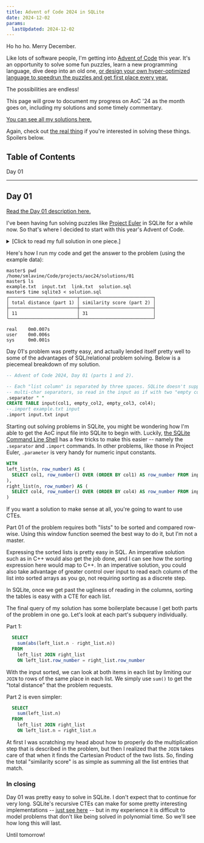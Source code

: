 ```yaml
---
title: Advent of Code 2024 in SQLite
date: 2024-12-02
params:
  lastUpdated: 2024-12-02
---
```


Ho ho ho. Merry December.

Like lots of software people, I'm getting into [Advent of Code][aoc24]
this year. It's an opportunity to solve some fun puzzles, learn a new
programming language, dive deep into an old one, [or design your own
hyper-optimized language to speedrun the puzzles and get first place
every year.](https://blog.vero.site/post/noulith)

[aoc24]: https://adventofcode.com/2024/about

The possibilities are endless!

This page will grow to document my progress on AoC '24 as the month goes
on, including my solutions and some timely commentary.

[You can see all my solutions here.][git.sr.ht]

[git.sr.ht]: https://git.sr.ht/~smlavine/aoc24

Again, check out [the real thing][aoc24] if you're interested in solving
these things. Spoilers below.

<section id="toc">

## Table of Contents

<ul>
  <li><a href="#day01">Day 01</a>
</ul>

</section>

<hr>

<section id="day01">

## Day 01

[Read the Day 01 description here.](https://adventofcode.com/2024/day/1)

I've been having fun solving puzzles like [Project Euler][pe] in SQLite
for a while now. So that's where I decided to start with this year's
Advent of Code.

[pe]: https://projecteuler.net

<details>
<summary>[Click to read my full solution in one piece.]</summary>
<dl>

```sql
-- Advent of Code 2024, Day 01 (parts 1 and 2).

-- Each "list column" is separated by three spaces. SQLite doesn't support
-- multi-char separators, so read in the input as if with two "empty columns".
.separator " "
CREATE TABLE input(col1, empty_col2, empty_col3, col4);
--.import example.txt input
.import input.txt input

WITH
left_list(n, row_number) AS (
  SELECT col1, row_number() OVER (ORDER BY col1) AS row_number FROM input
),
right_list(n, row_number) AS (
  SELECT col4, row_number() OVER (ORDER BY col4) AS row_number FROM input
)
SELECT (
  SELECT 
    sum(abs(left_list.n - right_list.n))
  FROM
    left_list JOIN right_list
    ON left_list.row_number = right_list.row_number
) AS "total distance (part 1)",
(
  SELECT
    sum(left_list.n)
  FROM
    left_list JOIN right_list
    ON left_list.n = right_list.n
) AS "similarity score (part 2)";
```

</dl>
</details>

Here's how I run my code and get the answer to the problem (using the
example data):

```
master$ pwd
/home/smlavine/Code/projects/aoc24/solutions/01
master$ ls
example.txt  input.txt  link.txt  solution.sql
master$ time sqlite3 < solution.sql
┌─────────────────────────┬───────────────────────────┐
│ total distance (part 1) │ similarity score (part 2) │
├─────────────────────────┼───────────────────────────┤
│ 11                      │ 31                        │
└─────────────────────────┴───────────────────────────┘

real    0m0.007s
user    0m0.006s
sys     0m0.001s
```

Day 01's problem was pretty easy, and actually lended itself pretty well
to some of the advantages of SQL/relational problem solving. Below is a
piecemeal breakdown of my solution.

```sql
-- Advent of Code 2024, Day 01 (parts 1 and 2).

-- Each "list column" is separated by three spaces. SQLite doesn't support
-- multi-char separators, so read in the input as if with two "empty columns".
.separator " "
CREATE TABLE input(col1, empty_col2, empty_col3, col4);
--.import example.txt input
.import input.txt input
```

Starting out solving problems in SQLite, you might be wondering how I'm
able to get the AoC input file into SQLite to begin with. Luckily,
[the SQLite Command Line Shell][sqlite-cli] has a few tricks to make
this easier -- namely the `.separator` and `.import` commands. In other
problems, like those in Project Euler, `.parameter` is very handy for
numeric input constants.

[sqlite-cli]: https://sqlite.org/cli.html

```sql
WITH
left_list(n, row_number) AS (
  SELECT col1, row_number() OVER (ORDER BY col1) AS row_number FROM input
),
right_list(n, row_number) AS (
  SELECT col4, row_number() OVER (ORDER BY col4) AS row_number FROM input
)
```

If you want a solution to make sense at all, you're going to want to use
CTEs.

Part 01 of the problem requires both "lists" to be sorted and compared
row-wise. Using this window function seemed the best way to do it, but
I'm not a master.

Expressing the sorted lists is pretty easy in SQL. An imperative
solution such as in C++ would also get the job done, and I can see how
the sorting expression here would map to C++. In an imperative solution,
you could also take advantage of greater control over input to read each
column of the list into sorted arrays as you go, not requiring sorting
as a discrete step.

In SQLite, once we get past the ugliness of reading in the columns,
sorting the tables is easy with a CTE for each list.

The final query of my solution has some boilerplate because I get both
parts of the problem in one go. Let's look at each part's subquery
individually.

Part 1:

```sql
  SELECT
    sum(abs(left_list.n - right_list.n))
  FROM
    left_list JOIN right_list
    ON left_list.row_number = right_list.row_number
```

With the input sorted, we can look at both items in each list by
limiting our `JOIN` to rows of the same place in each list. We simply
use `sum()` to get the "total distance" that the problem requests.

Part 2 is even simpler:

```sql
  SELECT
    sum(left_list.n)
  FROM
    left_list JOIN right_list
    ON left_list.n = right_list.n
```

At first I was scratching my head about how to properly do the
multiplication step that is described in the problem, but then I
realized that the `JOIN` takes care of that when it finds the Cartesian
Product of the two lists. So, finding the total "similarity score" is as
simple as summing all the list entries that match.

### In closing

Day 01 was pretty easy to solve in SQLite. I don't expect that to
continue for very long. SQLite's recursive CTEs can make for some pretty
interesting implementations -- [just see here][outlandish] -- but in my
experience it is difficult to model problems that don't like being
solved in polynomial time. So we'll see how long this will last.

[outlandish]: https://sqlite.org/lang_with.html#outlandish_recursive_query_examples

Until tomorrow!

</section>

